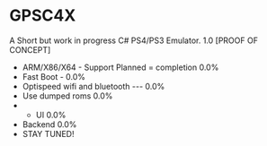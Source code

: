 # GPSC4X
A Short but work in progress  C# PS4/PS3 Emulator. 1.0 
[PROOF OF CONCEPT] 


* ARM/X86/X64 - Support Planned = completion 0.0%
* Fast Boot - 0.0% 
* Optispeed wifi and bluetooth --- 0.0%
* Use dumped roms 0.0%
* * UI 0.0%
* Backend 0.0% 
* STAY TUNED!
